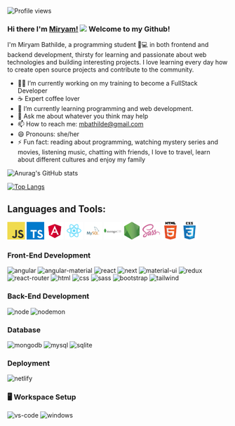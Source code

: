 
![Profile views](https://komarev.com/ghpvc/?username=miryambathilde&color=blue)


### Hi there I'm [Miryam!](https://www.linkedin.com/in/miryambathildecrevillen/) <img src="https://media.giphy.com/media/hvRJCLFzcasrR4ia7z/giphy.gif" width="27px"> Welcome to my Github!

I'm Miryam Bathilde, a programming student 👩💻 in both frontend and backend development, thirsty for learning and passionate about web technologies and building interesting projects. I love learning every day how to create open source projects and contribute to the community.


- 👩‍💻 I’m currently working on my training to become a FullStack Developer
- ☕ Expert coffee lover
- 🌱 I’m currently learning programming and web development.
- 💬 Ask me about whatever you think may help
- 📫 How to reach me: mbathilde@gmail.com
- 😄 Pronouns: she/her
- ⚡ Fun fact: reading about programming, watching mystery series and movies, listening music, chatting with friends, I love to travel, learn about different cultures and enjoy my family
<!-- -
 react-gray: {
    title_color: "61dafb",
    icon_color: "61dafb",
    text_color: "ffffff",
    bg_color: "444850",
  },
-->
![Anurag's GitHub stats](https://github-readme-stats.vercel.app/api?username=miryambathilde&count_private=true&include_all_commits&hide=stars&show_icons=true&theme=react)

[![Top Langs](https://github-readme-stats.vercel.app/api/top-langs/?username=miryambathilde&layout=compact&theme=react&&langs_count=8)](https://github.com/miryambathilde/github-readme-stats)

## Languages and Tools:

<code><img height="40" src="https://raw.githubusercontent.com/github/explore/80688e429a7d4ef2fca1e82350fe8e3517d3494d/topics/javascript/javascript.png"></code>
<code><img height="40" src="https://raw.githubusercontent.com/github/explore/80688e429a7d4ef2fca1e82350fe8e3517d3494d/topics/typescript/typescript.png"></code>
<code><img height="40" src="https://raw.githubusercontent.com/github/explore/80688e429a7d4ef2fca1e82350fe8e3517d3494d/topics/angular/angular.png"></code>
<code><img height="40" src="https://raw.githubusercontent.com/github/explore/80688e429a7d4ef2fca1e82350fe8e3517d3494d/topics/react/react.png"></code>
<code><img height="40" src="https://raw.githubusercontent.com/github/explore/80688e429a7d4ef2fca1e82350fe8e3517d3494d/topics/mysql/mysql.png"></code>
<code><img height="40" src="https://raw.githubusercontent.com/github/explore/80688e429a7d4ef2fca1e82350fe8e3517d3494d/topics/mongodb/mongodb.png"></code>
<code><img height="40" src="https://raw.githubusercontent.com/github/explore/80688e429a7d4ef2fca1e82350fe8e3517d3494d/topics/nodejs/nodejs.png"></code>
<code><img height="40" src="https://raw.githubusercontent.com/github/explore/80688e429a7d4ef2fca1e82350fe8e3517d3494d/topics/sass/sass.png"></code>
<code><img height="40" src="https://raw.githubusercontent.com/github/explore/80688e429a7d4ef2fca1e82350fe8e3517d3494d/topics/html/html.png"></code>
<code><img height="40" src="https://raw.githubusercontent.com/github/explore/80688e429a7d4ef2fca1e82350fe8e3517d3494d/topics/css/css.png"></code>

<!-- -
[![willianrod's wakatime stats](https://github-readme-stats.vercel.app/api/wakatime?username=miryambathilde&layout=compact)](https://github.com/miryambathilde/github-readme-stats)
-->

### Front-End Development

![angular](https://img.shields.io/badge/Angular-991D1B?style=for-the-badge&logo=angular&logoColor=white)
![angular-material](https://img.shields.io/badge/Angular_Material-3B549C?style=for-the-badge&logo=angular&logoColor=white)
![react](https://img.shields.io/badge/React-2F2F30?style=for-the-badge&logo=react&logoColor=61DAFB)
![next](https://img.shields.io/badge/Next-3B3B3D?style=for-the-badge&logo=nextdotjs&logoColor=FFFFFF)
![material-ui](https://img.shields.io/badge/Material_UI-0081CB?style=for-the-badge&logo=material-ui&logoColor=white)
![redux](https://img.shields.io/badge/Redux-5A0682?style=for-the-badge&logo=redux&logoColor=white)
![react-router](https://img.shields.io/badge/React_Router-C51607?style=for-the-badge&logo=react-router&logoColor=white)
![html](https://img.shields.io/badge/HTML5-E20C1C?style=for-the-badge&logo=html5&logoColor=white)
![css](https://img.shields.io/badge/CSS3-0C54DC?style=for-the-badge&logo=css3&logoColor=white)
![sass](https://img.shields.io/badge/SASS-DF46A2?style=for-the-badge&logo=sass&logoColor=white)
![bootstrap](https://img.shields.io/badge/Bootstrap-7C0FC1?style=for-the-badge&logo=bootstrap&logoColor=white)
![tailwind](https://img.shields.io/badge/Tailwind-0DABCE?style=for-the-badge&logo=tailwindcss&logoColor=white)
    

### Back-End Development

![node](https://img.shields.io/badge/Node.js-43853D?style=for-the-badge&logo=nodedotjs&logoColor=white)
![nodemon](https://img.shields.io/badge/Nodemon-12B83A?style=for-the-badge&logo=nodemon&logoColor=white)

### Database

![mongodb](https://img.shields.io/badge/MongoDB-47A248?style=for-the-badge&logo=mongodb&logoColor=white)
![mysql](https://img.shields.io/badge/MySQL-E97B00?style=for-the-badge&logo=mysql&logoColor=white)
![sqlite](https://img.shields.io/badge/SQLite-19A2CA?style=for-the-badge&logo=sqlite&logoColor=white)

### Deployment

![netlify](https://img.shields.io/badge/Netlify-0EB3A9?style=for-the-badge&logo=netlify&logoColor=white)

### 🖥️ Workspace Setup

![vs-code](https://img.shields.io/badge/VS_Code-198CCD?style=for-the-badge&logo=Visual-Studio-Code&logoColor=white)
![windows](https://img.shields.io/badge/Windows_10-2040E1?style=for-the-badge&logo=windows&logoColor=white)




